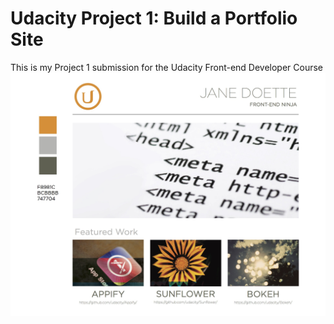 Udacity Project 1: Build a Portfolio Site
=========================================

This is my Project 1 submission for the Udacity Front-end Developer Course
![alt tag](https://raw.githubusercontent.com/Agent5/udacity-frontend-project1/master/images/p1.jpg)